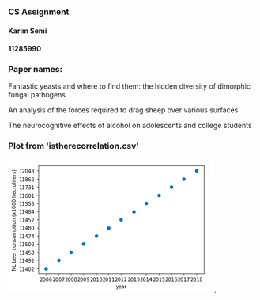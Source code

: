 ### CS Assignment

#### Karim Semi

#### 11285990

### Paper names:

Fantastic yeasts and where to find them: the hidden diversity of dimorphic fungal pathogens

An analysis of the forces required to drag sheep over various surfaces

The neurocognitive effects of alcohol on adolescents and college students

### Plot from 'istherecorrelation.csv'

![plot](plot.png "A correlation between time and consumption of alcohol").
